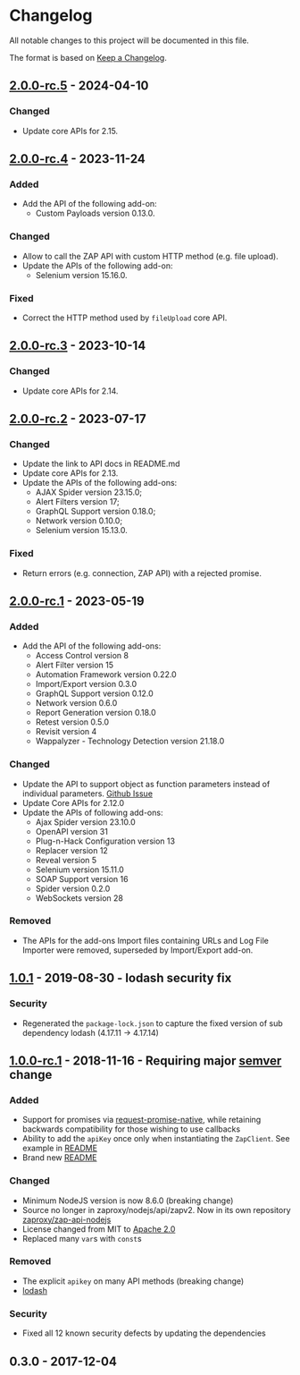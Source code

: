 # Changelog
All notable changes to this project will be documented in this file.

The format is based on [Keep a Changelog](http://keepachangelog.com/en/1.0.0/).

## [2.0.0-rc.5] - 2024-04-10
### Changed
* Update core APIs for 2.15.

## [2.0.0-rc.4] - 2023-11-24
### Added
* Add the API of the following add-on:
    * Custom Payloads version 0.13.0.

### Changed
* Allow to call the ZAP API with custom HTTP method (e.g. file upload).
* Update the APIs of the following add-on:
    * Selenium version 15.16.0.

### Fixed
* Correct the HTTP method used by `fileUpload` core API.

## [2.0.0-rc.3] - 2023-10-14
### Changed
* Update core APIs for 2.14.

## [2.0.0-rc.2] - 2023-07-17
### Changed
* Update the link to API docs in README.md
* Update core APIs for 2.13.
* Update the APIs of the following add-ons:
    * AJAX Spider version 23.15.0;
    * Alert Filters version 17;
    * GraphQL Support version 0.18.0;
    * Network version 0.10.0;
    * Selenium version 15.13.0.

### Fixed
* Return errors (e.g. connection, ZAP API) with a rejected promise.

## [2.0.0-rc.1] - 2023-05-19
### Added
* Add the API of the following add-ons:
    * Access Control version 8
    * Alert Filter version 15
    * Automation Framework version 0.22.0
    * Import/Export version 0.3.0
    * GraphQL Support version 0.12.0
    * Network version 0.6.0
    * Report Generation version 0.18.0
    * Retest version 0.5.0
    * Revisit version 4
    * Wappalyzer - Technology Detection version 21.18.0

### Changed
* Update the API to support object as function parameters instead of individual parameters. [Github Issue](https://github.com/zaproxy/zaproxy/issues/7608)
* Update Core APIs for 2.12.0
* Update the APIs of following add-ons:
    * Ajax Spider version 23.10.0
    * OpenAPI version 31
    * Plug-n-Hack Configuration version 13
    * Replacer version 12
    * Reveal version 5
    * Selenium version 15.11.0
    * SOAP Support version 16
    * Spider version 0.2.0
    * WebSockets version 28

### Removed
* The APIs for the add-ons Import files containing URLs and Log File Importer were removed, superseded by Import/Export add-on.

## [1.0.1] - 2019-08-30 - lodash security fix

### Security

* Regenerated the `package-lock.json` to capture the fixed version of sub dependency lodash (4.17.11 -> 4.17.14)

## [1.0.0-rc.1] - 2018-11-16 - Requiring major [semver](https://semver.org/) change

### Added

* Support for promises via [request-promise-native](https://github.com/request/request-promise-native), while retaining backwards compatibility for those wishing to use callbacks
* Ability to add the `apiKey` once only when instantiating the `ZapClient`. See example in [README](README.md#instantiate-the-node-api)
* Brand new [README](README.md)

### Changed

* Minimum NodeJS version is now 8.6.0 (breaking change)
* Source no longer in zaproxy/nodejs/api/zapv2. Now in its own repository [zaproxy/zap-api-nodejs](https://github.com/zaproxy/zap-api-nodejs)
* License changed from MIT to [Apache 2.0](https://github.com/zaproxy/zap-api-nodejs/blob/main/LICENSE)
* Replaced many `var`s with `const`s

### Removed

* The explicit `apikey` on many API methods (breaking change)
* [lodash](https://www.npmjs.com/package/lodash)

### Security

* Fixed all 12 known security defects by updating the dependencies

## 0.3.0 - 2017-12-04


[2.0.0-rc.5]: https://github.com/zaproxy/zap-api-nodejs/compare/v2.0.0-rc.4...v2.0.0-rc.5
[2.0.0-rc.4]: https://github.com/zaproxy/zap-api-nodejs/compare/v2.0.0-rc.3...v2.0.0-rc.4
[2.0.0-rc.3]: https://github.com/zaproxy/zap-api-nodejs/compare/v2.0.0-rc.2...v2.0.0-rc.3
[2.0.0-rc.2]: https://github.com/zaproxy/zap-api-nodejs/compare/v2.0.0-rc.1...v2.0.0-rc.2
[2.0.0-rc.1]: https://github.com/zaproxy/zap-api-nodejs/compare/v1.0.1...v2.0.0-rc.1
[1.0.1]: https://github.com/zaproxy/zap-api-nodejs/compare/v1.0.0-rc.1...v1.0.1
[1.0.0-rc.1]: https://github.com/zaproxy/zap-api-nodejs/compare/ccad7bac914e3572dba4e9d09fc2114bb5208d8d...v1.0.0-rc.1
